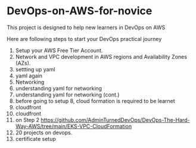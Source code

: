 # DevOps-on-AWS-for-novice
This project is designed to help new learners in DevOps on AWS

Here are following steps to start your DevOps practical journey
1. Setup your AWS Free Tier Account.
2. Network and VPC development in AWS regions and Availability Zones (AZs).
3. settting up yaml
4. yaml again
5. Networking
6. understanding yaml for networking
7. understanding yaml for networking (cont.)
8. before going to setup 8, cloud formation is required to be learnet
9. cloudfront
10. cloudfront
11. on Step 2 https://github.com/AdminTurnedDevOps/DevOps-The-Hard-Way-AWS/tree/main/EKS-VPC-CloudFormation
12. 20 projects on devops.
13. certificate setup


